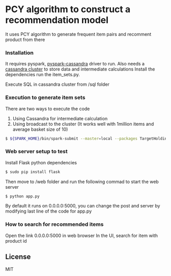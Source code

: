 # PCY algorithm to construct a recommendation model

It uses PCY algorithm to generate frequent item pairs and recomment product from there

### Installation

It requires pyspark, [pyspark-cassandra](https://github.com/TargetHolding/pyspark-cassandra) driver to run.
Also needs a [cassandra cluster](http://cassandra.apache.org/download/) to store data and intermediate calculations 
Install the dependencies run the item_sets.py.

Execute SQL in cassandra cluster from /sql folder

### Execution to generate item sets
There are two ways to execute the code
1. Using Cassandra for intermediate calculation
2. Using broadcast to the cluster (It works well with 1million items and average basket size of 10)

```sh
$ ${SPARK_HOME}/bin/spark-submit --master=local --packages TargetHolding/pyspark-cassandra:0.3.5 item_sets.py /inputpath /path <support_thresold> <broadcast=0,1>
```

### Web server setup to test
Install Flask python dependencies 

```sh
$ sudo pip install flask
```
Then move to /web folder and run the following commad to start the web server
```sh
$ python app.py
```
By default it runs on 0.0.0.0:5000, you can change the post and server by modifying last line of the code for app.py

### How to search for recommended items
Open the link 0.0.0.0:5000 in web browser
In the UI, search for item with product id 

License
----
MIT
